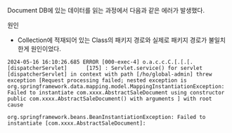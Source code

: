 
Document DB에 있는 데이터를 읽는 과정에서 다음과 같은 에러가 발생했다.

원인
- Collection에 적재되어 있는 Class의 패키지 경로와 실제로 패키지 경로가 불일치한게 원인이었다.

```
2024-05-16 16:10:26.685 ERROR [000-exec-4] o.a.c.c.C.[.[.[.[dispatcherServlet]      [175] : Servlet.service() for servlet [dispatcherServlet] in context with path [/ho/global-admin] threw exception [Request processing failed; nested exception is org.springframework.data.mapping.model.MappingInstantiationException: Failed to instantiate com.xxxx.AbstractSaleDocument using constructor public com.xxxx.AbstractSaleDocument() with arguments ] with root cause

org.springframework.beans.BeanInstantiationException: Failed to instantiate [com.xxxx.AbstractSaleDocument]: 
```